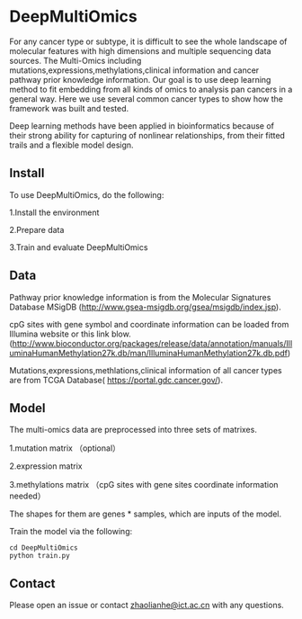 # DeepMultiOmics
  
  For any cancer type or subtype, it is difficult to see the whole landscape of molecular features with high dimensions and multiple sequencing data sources. 
The Multi-Omics including mutations,expressions,methylations,clinical information and cancer pathway prior knowledge information.
Our goal is to use deep learning method to fit embedding from all kinds of omics to analysis pan cancers in a general way.
Here we use several common cancer types to show how the framework was built and tested.

  Deep learning methods have been applied in bioinformatics because of their strong ability for capturing of nonlinear relationships, from their fitted trails and a flexible model design. 

## Install
To use DeepMultiOmics, do the following:

1.Install the environment

2.Prepare data

3.Train and evaluate DeepMultiOmics

## Data

Pathway prior knowledge information is from the Molecular Signatures Database MSigDB (http://www.gsea-msigdb.org/gsea/msigdb/index.jsp).

cpG sites with gene symbol and coordinate information can be loaded from Illumina website or this link blow.   (http://www.bioconductor.org/packages/release/data/annotation/manuals/IlluminaHumanMethylation27k.db/man/IlluminaHumanMethylation27k.db.pdf)

Mutations,expressions,methlations,clinical information of all cancer types are from TCGA Database(    https://portal.gdc.cancer.gov/).

## Model
 
The multi-omics data are preprocessed into three sets of matrixes.

1.mutation matrix （optional）

2.expression matrix

3.methylations matrix （cpG sites with gene sites coordinate information needed）

The shapes for them are genes * samples, which are inputs of the model.

Train the model via the following:

    cd DeepMultiOmics
    python train.py 

## Contact

Please open an issue or contact zhaolianhe@ict.ac.cn with any questions.
